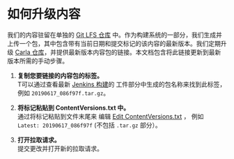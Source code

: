# 如何升级内容

我们的内容驻留在单独的 [Git LFS 仓库][contentrepolink] 中。作为构建系统的一部分，我们生成并上传一个包，其中包含带有当前日期和提交标记的该内容的最新版本。我们定期升级 [Carla 仓库][carlarepolink]，并提供最新版本内容包的链接。本文档包含将此链接更新到最新版本所需的手动步骤。

1. **复制您要链接的内容包的标签。**<br>
   T可以通过查看最新 [Jenkins 构建][jenkinslink]的
工件部分中生成的包名称来找到此标签，例如
   `20190617_086f97f.tar.gz`。

2. **将标记粘贴到 ContentVersions.txt 中。**<br>
   通过将标记粘贴到文件末尾来
编辑 [Edit ContentVersions.txt][cvlink] ，
   例如 `Latest: 20190617_086f97f` (不包括 `.tar.gz` 部分）。

3. **打开拉取请求。**<br>
   提交更改并打开新的拉取请求。

[contentrepolink]: https://bitbucket.org/carla-simulator/carla-content
[carlarepolink]: https://github.com/carla-simulator/carla
[jenkinslink]: http://35.181.165.160:8080/blue/organizations/jenkins/carla-content/activity
[cvlink]: https://github.com/carla-simulator/carla/edit/master/Util/ContentVersions.txt
